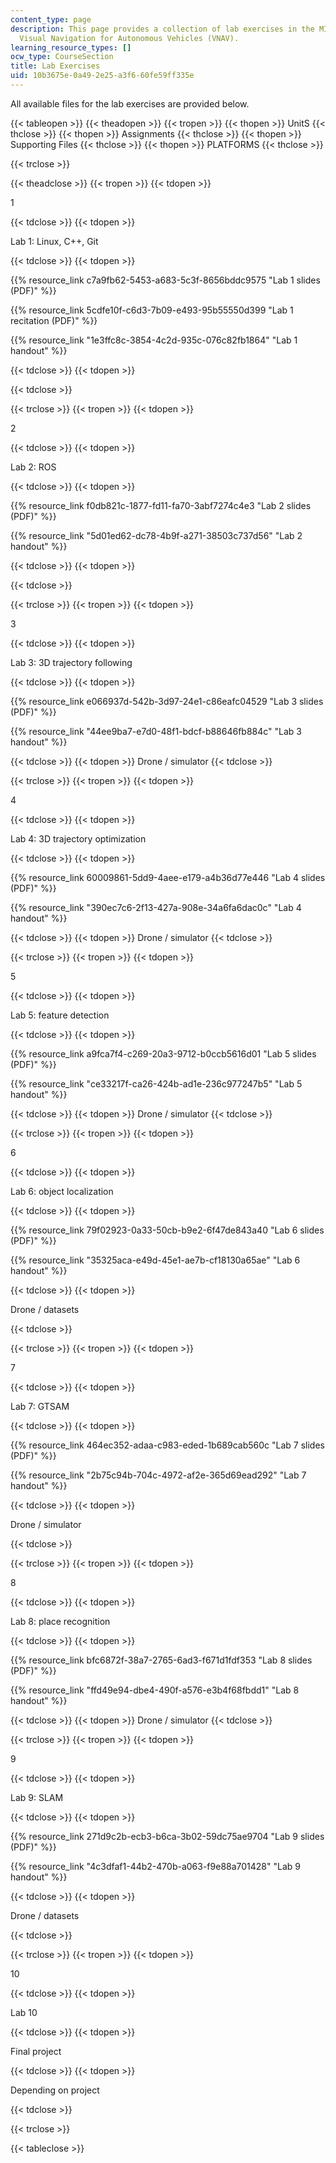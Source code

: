 ```yaml
---
content_type: page
description: This page provides a collection of lab exercises in the MIT course 16.485
  Visual Navigation for Autonomous Vehicles (VNAV).
learning_resource_types: []
ocw_type: CourseSection
title: Lab Exercises
uid: 10b3675e-0a49-2e25-a3f6-60fe59ff335e
---
```


All available files for the lab exercises are provided below.

{{< tableopen >}}
{{< theadopen >}}
{{< tropen >}}
{{< thopen >}}
UnitS
{{< thclose >}}
{{< thopen >}}
Assignments
{{< thclose >}}
{{< thopen >}}
Supporting Files
{{< thclose >}}
{{< thopen >}}
PLATFORMS
{{< thclose >}}

{{< trclose >}}

{{< theadclose >}}
{{< tropen >}}
{{< tdopen >}}


1


{{< tdclose >}}
{{< tdopen >}}


Lab 1: Linux, C++, Git


{{< tdclose >}}
{{< tdopen >}}


{{% resource_link c7a9fb62-5453-a683-5c3f-8656bddc9575 "Lab 1 slides (PDF)" %}}

{{% resource_link 5cdfe10f-c6d3-7b09-e493-95b55550d399 "Lab 1 recitation (PDF)" %}}

{{% resource_link "1e3ffc8c-3854-4c2d-935c-076c82fb1864" "Lab 1 handout" %}}


{{< tdclose >}}
{{< tdopen >}}



{{< tdclose >}}

{{< trclose >}}
{{< tropen >}}
{{< tdopen >}}


2


{{< tdclose >}}
{{< tdopen >}}


Lab 2: ROS


{{< tdclose >}}
{{< tdopen >}}


{{% resource_link f0db821c-1877-fd11-fa70-3abf7274c4e3 "Lab 2 slides (PDF)" %}}

{{% resource_link "5d01ed62-dc78-4b9f-a271-38503c737d56" "Lab 2 handout" %}}


{{< tdclose >}}
{{< tdopen >}}



{{< tdclose >}}

{{< trclose >}}
{{< tropen >}}
{{< tdopen >}}


3


{{< tdclose >}}
{{< tdopen >}}


Lab 3: 3D trajectory following


{{< tdclose >}}
{{< tdopen >}}


{{% resource_link e066937d-542b-3d97-24e1-c86eafc04529 "Lab 3 slides (PDF)" %}} 

{{% resource_link "44ee9ba7-e7d0-48f1-bdcf-b88646fb884c" "Lab 3 handout" %}}


{{< tdclose >}}
{{< tdopen >}}
Drone / simulator
{{< tdclose >}}

{{< trclose >}}
{{< tropen >}}
{{< tdopen >}}


4


{{< tdclose >}}
{{< tdopen >}}


Lab 4: 3D trajectory optimization


{{< tdclose >}}
{{< tdopen >}}


{{% resource_link 60009861-5dd9-4aee-e179-a4b36d77e446 "Lab 4 slides (PDF)" %}}

{{% resource_link "390ec7c6-2f13-427a-908e-34a6fa6dac0c" "Lab 4 handout" %}}


{{< tdclose >}}
{{< tdopen >}}
Drone / simulator
{{< tdclose >}}

{{< trclose >}}
{{< tropen >}}
{{< tdopen >}}


5


{{< tdclose >}}
{{< tdopen >}}


Lab 5: feature detection


{{< tdclose >}}
{{< tdopen >}}


{{% resource_link a9fca7f4-c269-20a3-9712-b0ccb5616d01 "Lab 5 slides (PDF)" %}}

{{% resource_link "ce33217f-ca26-424b-ad1e-236c977247b5" "Lab 5 handout" %}}


{{< tdclose >}}
{{< tdopen >}}
Drone / simulator
{{< tdclose >}}

{{< trclose >}}
{{< tropen >}}
{{< tdopen >}}


6


{{< tdclose >}}
{{< tdopen >}}


Lab 6: object localization


{{< tdclose >}}
{{< tdopen >}}


{{% resource_link 79f02923-0a33-50cb-b9e2-6f47de843a40 "Lab 6 slides (PDF)" %}}

{{% resource_link "35325aca-e49d-45e1-ae7b-cf18130a65ae" "Lab 6 handout" %}}


{{< tdclose >}}
{{< tdopen >}}


Drone / datasets


{{< tdclose >}}

{{< trclose >}}
{{< tropen >}}
{{< tdopen >}}


7


{{< tdclose >}}
{{< tdopen >}}


Lab 7: GTSAM


{{< tdclose >}}
{{< tdopen >}}


{{% resource_link 464ec352-adaa-c983-eded-1b689cab560c "Lab 7 slides (PDF)" %}}

{{% resource_link "2b75c94b-704c-4972-af2e-365d69ead292" "Lab 7 handout" %}}


{{< tdclose >}}
{{< tdopen >}}


Drone / simulator


{{< tdclose >}}

{{< trclose >}}
{{< tropen >}}
{{< tdopen >}}


8


{{< tdclose >}}
{{< tdopen >}}


Lab 8: place recognition


{{< tdclose >}}
{{< tdopen >}}


{{% resource_link bfc6872f-38a7-2765-6ad3-f671d1fdf353 "Lab 8 slides (PDF)" %}}

{{% resource_link "ffd49e94-dbe4-490f-a576-e3b4f68fbdd1" "Lab 8 handout" %}}


{{< tdclose >}}
{{< tdopen >}}
Drone / simulator
{{< tdclose >}}

{{< trclose >}}
{{< tropen >}}
{{< tdopen >}}


9


{{< tdclose >}}
{{< tdopen >}}


Lab 9: SLAM


{{< tdclose >}}
{{< tdopen >}}


{{% resource_link 271d9c2b-ecb3-b6ca-3b02-59dc75ae9704 "Lab 9 slides (PDF)" %}}

{{% resource_link "4c3dfaf1-44b2-470b-a063-f9e88a701428" "Lab 9 handout" %}}


{{< tdclose >}}
{{< tdopen >}}


Drone / datasets


{{< tdclose >}}

{{< trclose >}}
{{< tropen >}}
{{< tdopen >}}


10


{{< tdclose >}}
{{< tdopen >}}


Lab 10


{{< tdclose >}}
{{< tdopen >}}


Final project


{{< tdclose >}}
{{< tdopen >}}


Depending on project


{{< tdclose >}}

{{< trclose >}}

{{< tableclose >}}